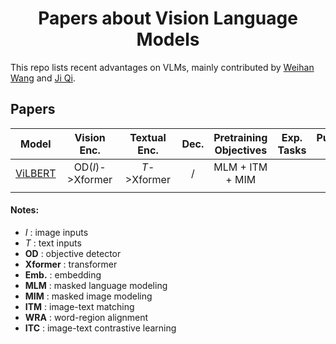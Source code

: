 # <center> Papers about Vision Language Models</center>

This repo lists recent advantages on VLMs, mainly contributed by [Weihan Wang](https://github.com/mactavish91) and [Ji Qi](https://github.com/qijimrc).

## Papers



| Model            | Vision Enc.          | Textual Enc.       | Dec.    | Pretraining Objectives  | Exp. Tasks                 | Published Year |   
|:----------------:|:--------------------:|:------------------:|:-------:|:-----------------------:|:--------------------------:|:--------------:|
|  [ViLBERT](https://proceedings.neurips.cc/paper/2019/file/c74d97b01eae257e44aa9d5bade97baf-Paper.pdf)  | OD(*I*)->Xformer     |  *T*->Xformer      |    /    | MLM + ITM + MIM         |                            |  2019 (NIPS)   |
|          |   |   |   |   |   |   |


#### Notes:
 - *I*            : image inputs
 - *T*            : text inputs
 - **OD**         : objective detector
 - **Xformer**    : transformer
 - **Emb.**       : embedding
 - **MLM**        : masked language modeling
 - **MIM**        : masked image modeling
 - **ITM**        : image-text matching
 - **WRA**        : word-region alignment
 - **ITC**        : image-text contrastive learning
